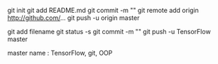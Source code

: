 git init
git add README.md
git commit -m ""
git remote add origin http://github.com/...
git push -u origin master

git add filename
git status -s
git commit -m ""
git push -u TensorFlow master

master name : TensorFlow, git, OOP
